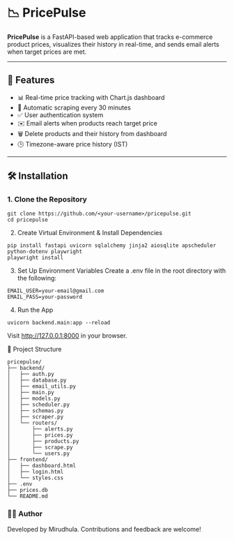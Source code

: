 # 📉 PricePulse

**PricePulse** is a FastAPI-based web application that tracks e-commerce product prices, visualizes their history in real-time, and sends email alerts when target prices are met.

---

## 🚀 Features

- 📊 Real-time price tracking with Chart.js dashboard
- 🔁 Automatic scraping every 30 minutes
- ✅ User authentication system
- ✉️ Email alerts when products reach target price
- 🗑️ Delete products and their history from dashboard
- 🕒 Timezone-aware price history (IST)

---

## 🛠️ Installation

### 1. Clone the Repository

```
git clone https://github.com/<your-username>/pricepulse.git
cd pricepulse
```
2. Create Virtual Environment & Install Dependencies
```
pip install fastapi uvicorn sqlalchemy jinja2 aiosqlite apscheduler python-dotenv playwright
playwright install
```
3. Set Up Environment Variables
Create a .env file in the root directory with the following:

```
EMAIL_USER=your-email@gmail.com
EMAIL_PASS=your-password
```
4. Run the App
```
uvicorn backend.main:app --reload
```
Visit http://127.0.0.1:8000 in your browser.

📁 Project Structure
```
pricepulse/
├── backend/
│   ├── auth.py
│   ├── database.py
│   ├── email_utils.py
│   ├── main.py
│   ├── models.py
│   ├── scheduler.py
│   ├── schemas.py
│   ├── scraper.py
│   └── routers/
│       ├── alerts.py
│       ├── prices.py
│       ├── products.py
│       ├── scrape.py
│       └── users.py
├── frontend/
│   ├── dashboard.html
│   ├── login.html
│   └── styles.css
├── .env
├── prices.db
└── README.md
```
### 🧑‍💻 Author

Developed by Mirudhula. Contributions and feedback are welcome!
